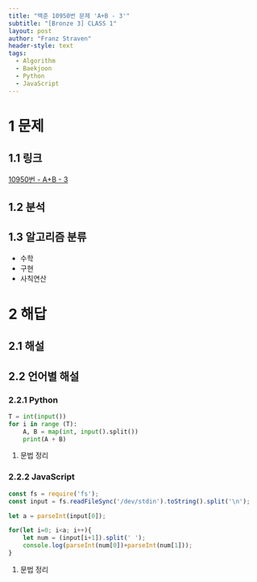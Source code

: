```yaml
---
title: "백준 10950번 문제 'A+B - 3'"
subtitle: "[Bronze 3] CLASS 1"
layout: post
author: "Franz Straven"
header-style: text
tags:
  - Algorithm
  - Baekjoon
  - Python
  - JavaScript
---
```


# 1 문제

## 1.1 링크

[10950번 - A+B - 3](https://www.acmicpc.net/problem/10950)

## 1.2 분석

## 1.3 알고리즘 분류

- 수학
- 구현
- 사칙연산

# 2 해답

## 2.1 해설

## 2.2 언어별 해설

### 2.2.1 Python

```python
T = int(input())
for i in range (T):
    A, B = map(int, input().split())
    print(A + B)
```

1. 문법 정리

### 2.2.2 JavaScript

```jsx
const fs = require('fs');
const input = fs.readFileSync('/dev/stdin').toString().split('\n');

let a = parseInt(input[0]);

for(let i=0; i<a; i++){
	let num = (input[i+1]).split(' ');
	console.log(parseInt(num[0])+parseInt(num[1]));
}
```

1. 문법 정리